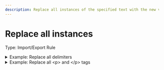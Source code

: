 ```yaml
---
description: Replace all instances of the specified text with the new value.
---
```


# Replace all instances

Type:  Import/Export Rule&#x20;

<details>

<summary>Example: Replace all delimiters</summary>

* Cell value: 1, 234, 567.89
* Rule values:
  * Replace text: ,    (a single comma)
  * With text:     (an empty space)
* Result: 1 234 567.00

</details>

<details>

<summary>Example: Replace all &#x3C;p> and &#x3C;/p> tags</summary>

Note: This case cannot be achieved with only one iteration. If the specified text cannot be modified with a single iteration of a rule, additional rules should be created to modify the text.

* Cell value: \<p>value\</p>
* Rule values:
  * Replace text: \<p>  &#x20;
  * With text:     (an empty space)
* Result: value\</p>

After adding this rule, add a second rule to replace all \</p> tags

</details>



